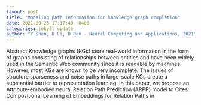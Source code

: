 ```yaml
--- 
layout: post 
title: "Modeling path information for knowledge graph completion" 
date: 2021-09-23 17:17:49 -0400 
categories: jekyll update 
author: "Y Shen, D Li, D Nan - Neural Computing and Applications, 2021" 
--- 
```

Abstract Knowledge graphs (KGs) store real-world information in the form of graphs consisting of relationships between entities and have been widely used in the Semantic Web community since it is readable by machines. However, most KGs are known to be very incomplete. The issues of structure sparseness and noise paths in large-scale KGs create a substantial barrier to representation learning. In this paper, we propose an Attribute-embodied neural Relation Path Prediction (ARPP) model to Cites: Compositional Learning of Embeddings for Relation Paths in